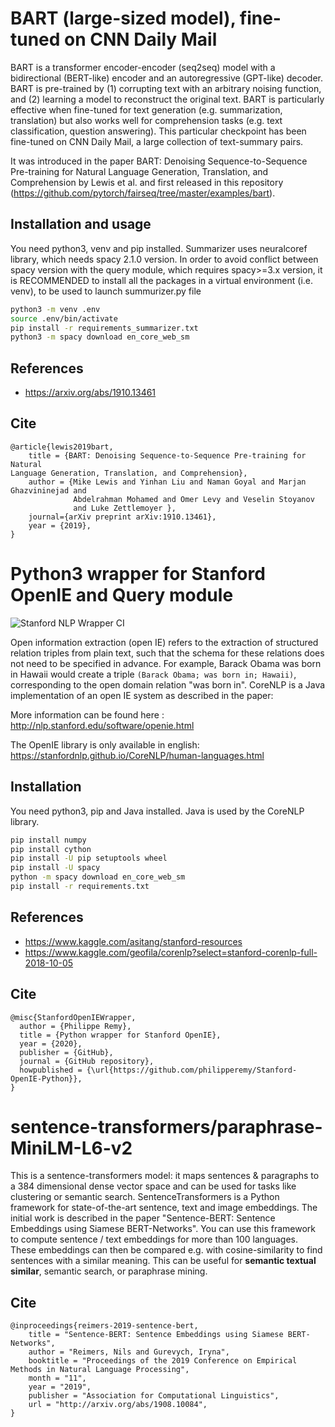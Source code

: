 # BART (large-sized model), fine-tuned on CNN Daily Mail

BART is a transformer encoder-encoder (seq2seq) model with a bidirectional (BERT-like) encoder and an autoregressive (GPT-like) decoder. BART is pre-trained by (1) corrupting text with an arbitrary noising function, and (2) learning a model to reconstruct the original text.
BART is particularly effective when fine-tuned for text generation (e.g. summarization, translation) but also works well for comprehension tasks (e.g. text classification, question answering). This particular checkpoint has been fine-tuned on CNN Daily Mail, a large collection of text-summary pairs.

It was introduced in the paper BART: Denoising Sequence-to-Sequence Pre-training for Natural Language Generation, Translation, and Comprehension by Lewis et al. and first released in this repository (https://github.com/pytorch/fairseq/tree/master/examples/bart).

## Installation and usage

You need python3, venv and pip installed.
Summarizer uses neuralcoref library, which needs spacy 2.1.0 version. In order to avoid conflict between spacy version with the query module, which requires spacy>=3.x version, it is RECOMMENDED to install all the packages in a virtual environment (i.e. venv), to be used to launch summurizer.py file

```bash
python3 -m venv .env
source .env/bin/activate
pip install -r requirements_summarizer.txt
python3 -m spacy download en_core_web_sm
```

## References

- https://arxiv.org/abs/1910.13461

## Cite
```
@article{lewis2019bart,
    title = {BART: Denoising Sequence-to-Sequence Pre-training for Natural
Language Generation, Translation, and Comprehension},
    author = {Mike Lewis and Yinhan Liu and Naman Goyal and Marjan Ghazvininejad and
              Abdelrahman Mohamed and Omer Levy and Veselin Stoyanov
              and Luke Zettlemoyer },
    journal={arXiv preprint arXiv:1910.13461},
    year = {2019},
}
```

# Python3 wrapper for Stanford OpenIE and Query module
![Stanford NLP Wrapper CI](https://github.com/philipperemy/Stanford-OpenIE-Python/workflows/Stanford%20NLP%20Wrapper%20CI/badge.svg)

Open information extraction (open IE) refers to the extraction of structured relation triples from plain text, such that the schema for these relations does not need to be specified in advance. For example, Barack Obama was born in Hawaii would create a triple `(Barack Obama; was born in; Hawaii)`, corresponding to the open domain relation "was born in". CoreNLP is a Java implementation of an open IE system as described in the paper:

More information can be found here : http://nlp.stanford.edu/software/openie.html

The OpenIE library is only available in english: https://stanfordnlp.github.io/CoreNLP/human-languages.html

## Installation

You need python3, pip and Java installed. Java is used by the CoreNLP library.

```bash
pip install numpy
pip install cython
pip install -U pip setuptools wheel
pip install -U spacy
python -m spacy download en_core_web_sm 
pip install -r requirements.txt

```
## References

- https://www.kaggle.com/asitang/stanford-resources
- https://www.kaggle.com/geofila/corenlp?select=stanford-corenlp-full-2018-10-05

## Cite

```
@misc{StanfordOpenIEWrapper,
  author = {Philippe Remy},
  title = {Python wrapper for Stanford OpenIE},
  year = {2020},
  publisher = {GitHub},
  journal = {GitHub repository},
  howpublished = {\url{https://github.com/philipperemy/Stanford-OpenIE-Python}},
}
```

# sentence-transformers/paraphrase-MiniLM-L6-v2

This is a sentence-transformers model: it maps sentences & paragraphs to a 384 dimensional dense vector space and can be used for tasks like clustering or semantic search. SentenceTransformers is a Python framework for state-of-the-art sentence, text and image embeddings. The initial work is described in the paper "Sentence-BERT: Sentence Embeddings using Siamese BERT-Networks". You can use this framework to compute sentence / text embeddings for more than 100 languages. These embeddings can then be compared e.g. with cosine-similarity to find sentences with a similar meaning. This can be useful for **semantic textual similar**, semantic search, or paraphrase mining.

## Cite

```
@inproceedings{reimers-2019-sentence-bert,
    title = "Sentence-BERT: Sentence Embeddings using Siamese BERT-Networks",
    author = "Reimers, Nils and Gurevych, Iryna",
    booktitle = "Proceedings of the 2019 Conference on Empirical Methods in Natural Language Processing",
    month = "11",
    year = "2019",
    publisher = "Association for Computational Linguistics",
    url = "http://arxiv.org/abs/1908.10084",
}
```